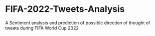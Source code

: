 # FIFA-2022-Tweets-Analysis
A Sentiment analysis and prediction of possible direction of thought of tweets during FIFA World Cup 2022
